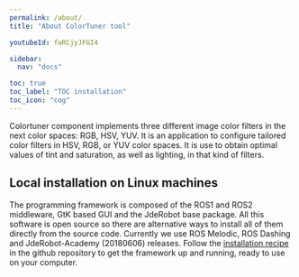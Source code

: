 ```yaml
---
permalink: /about/
title: "About ColorTuner tool"

youtubeId: foRCjyJFGI4

sidebar:
  nav: "docs"

toc: true
toc_label: "TOC installation"
toc_icon: "cog"
---
```



Colortuner component implements three different image color filters in the next color spaces: RGB, HSV, YUV. It is an application to configure tailored color filters in HSV, RGB, or YUV color spaces. It is use to obtain optimal values of tint and saturation, as well as lighting, in that kind of filters. 



## Local installation on Linux machines

The programming framework is composed of the ROS1 and ROS2 middleware, GtK based GUI and the JdeRobot base package. All this software is open source so there are alternative ways to install all of them directly from the source code. Currently we use ROS Melodic, ROS Dashing and JdeRobot-Academy (20180606) releases. Follow the <a href="/installation/#ubuntudebian/">installation recipe</a> in the github repository to get the framework up and running, ready to use on your computer. 

